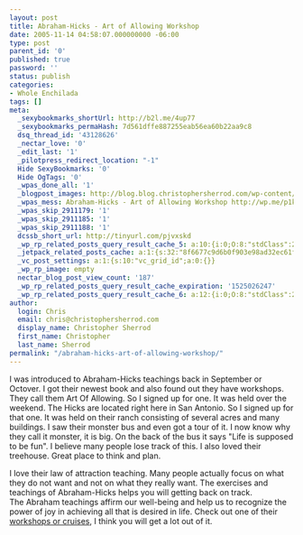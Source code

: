 ```yaml
---
layout: post
title: Abraham-Hicks - Art of Allowing Workshop
date: 2005-11-14 04:58:07.000000000 -06:00
type: post
parent_id: '0'
published: true
password: ''
status: publish
categories:
- Whole Enchilada
tags: []
meta:
  _sexybookmarks_shortUrl: http://b2l.me/4up77
  _sexybookmarks_permaHash: 7d561dffe887255eab56ea60b22aa9c8
  dsq_thread_id: '43128626'
  _nectar_love: '0'
  _edit_last: '1'
  _pilotpress_redirect_location: "-1"
  Hide SexyBookmarks: '0'
  Hide OgTags: '0'
  _wpas_done_all: '1'
  _blogpost_images: http://blog.blog.christophersherrod.com/wp-content/uploads/images/video1.jpg
  _wpas_mess: Abraham-Hicks - Art of Allowing Workshop http://wp.me/p1k8tx-H
  _wpas_skip_2911179: '1'
  _wpas_skip_2911185: '1'
  _wpas_skip_2911188: '1'
  dcssb_short_url: http://tinyurl.com/pjvxskd
  _wp_rp_related_posts_query_result_cache_5: a:10:{i:0;O:8:"stdClass":2:{s:7:"post_id";s:4:"4803";s:5:"score";s:17:"47.18989468154437";}i:1;O:8:"stdClass":2:{s:7:"post_id";s:2:"45";s:5:"score";s:18:"30.132515968194074";}i:2;O:8:"stdClass":2:{s:7:"post_id";s:2:"21";s:5:"score";s:17:"23.20585764284852";}i:3;O:8:"stdClass":2:{s:7:"post_id";s:3:"130";s:5:"score";s:18:"14.740835583638313";}i:4;O:8:"stdClass":2:{s:7:"post_id";s:3:"347";s:5:"score";s:18:"11.521959758770112";}i:5;O:8:"stdClass":2:{s:7:"post_id";s:2:"52";s:5:"score";s:17:"9.122030192913318";}i:6;O:8:"stdClass":2:{s:7:"post_id";s:4:"6776";s:5:"score";s:17:"9.040386204065578";}i:7;O:8:"stdClass":2:{s:7:"post_id";s:3:"118";s:5:"score";s:16:"8.01873495658179";}i:8;O:8:"stdClass":2:{s:7:"post_id";s:4:"6880";s:5:"score";s:17:"6.189356055181885";}i:9;O:8:"stdClass":2:{s:7:"post_id";s:3:"625";s:5:"score";s:18:"6.1077120663341455";}}
  _jetpack_related_posts_cache: a:1:{s:32:"8f6677c9d6b0f903e98ad32ec61f8deb";a:2:{s:7:"expires";i:1506416222;s:7:"payload";a:3:{i:0;a:1:{s:2:"id";i:4803;}i:1;a:1:{s:2:"id";i:831;}i:2;a:1:{s:2:"id";i:272;}}}}
  _vc_post_settings: a:1:{s:10:"vc_grid_id";a:0:{}}
  _wp_rp_image: empty
  nectar_blog_post_view_count: '187'
  _wp_rp_related_posts_query_result_cache_expiration: '1525026247'
  _wp_rp_related_posts_query_result_cache_6: a:12:{i:0;O:8:"stdClass":2:{s:7:"post_id";s:4:"4803";s:5:"score";s:16:"66.8135042202077";}i:1;O:8:"stdClass":2:{s:7:"post_id";s:3:"831";s:5:"score";s:17:"53.48681316021797";}i:2;O:8:"stdClass":2:{s:7:"post_id";s:2:"45";s:5:"score";s:17:"40.88253301053707";}i:3;O:8:"stdClass":2:{s:7:"post_id";s:2:"21";s:5:"score";s:18:"31.488961318700586";}i:4;O:8:"stdClass":2:{s:7:"post_id";s:4:"1110";s:5:"score";s:18:"29.792160525783785";}i:5;O:8:"stdClass":2:{s:7:"post_id";s:3:"130";s:5:"score";s:18:"22.145689223720495";}i:6;O:8:"stdClass":2:{s:7:"post_id";s:4:"8013";s:5:"score";s:16:"22.1290916180101";}i:7;O:8:"stdClass":2:{s:7:"post_id";s:4:"2082";s:5:"score";s:18:"21.252221363058858";}i:8;O:8:"stdClass":2:{s:7:"post_id";s:4:"1569";s:5:"score";s:18:"18.002492495090138";}i:9;O:8:"stdClass":2:{s:7:"post_id";s:4:"7888";s:5:"score";s:17:"17.45408079970195";}i:10;O:8:"stdClass":2:{s:7:"post_id";s:4:"1414";s:5:"score";s:18:"16.533660489530526";}i:11;O:8:"stdClass":2:{s:7:"post_id";s:4:"1373";s:5:"score";s:18:"16.533660489530526";}}
author:
  login: Chris
  email: chris@christophersherrod.com
  display_name: Christopher Sherrod
  first_name: Christopher
  last_name: Sherrod
permalink: "/abraham-hicks-art-of-allowing-workshop/"
---
```

<p>I was introduced to Abraham-Hicks teachings back in September or Octover. I got their newest book and also found out they have workshops. They call them Art Of Allowing. So I signed up for one. It was held over the weekend. The Hicks are located right here in San Antonio. So I signed up for that one. It was held on their ranch consisting of several acres and many buildings. I saw their monster bus and even got a tour of it. I now know why they call it monster, it is big. On the back of the bus it says "Life is supposed to be fun". I believe many people lose track of this. I also loved their treehouse. Great place to think and plan.</p>
<p>I love their law of attraction teaching. Many people actually focus on what they do not want and not on what they really want. The exercises and teachings of Abraham-Hicks helps you will getting back on track.<br />
The Abraham teachings affirm our well-being and help us to recognize the power of joy in achieving all that is desired in life. Check out one of their <a href="http://www.abraham-seminars.com/" rel="nofollow">workshops or cruises</a>, I think you will get a lot out of it.</p>
